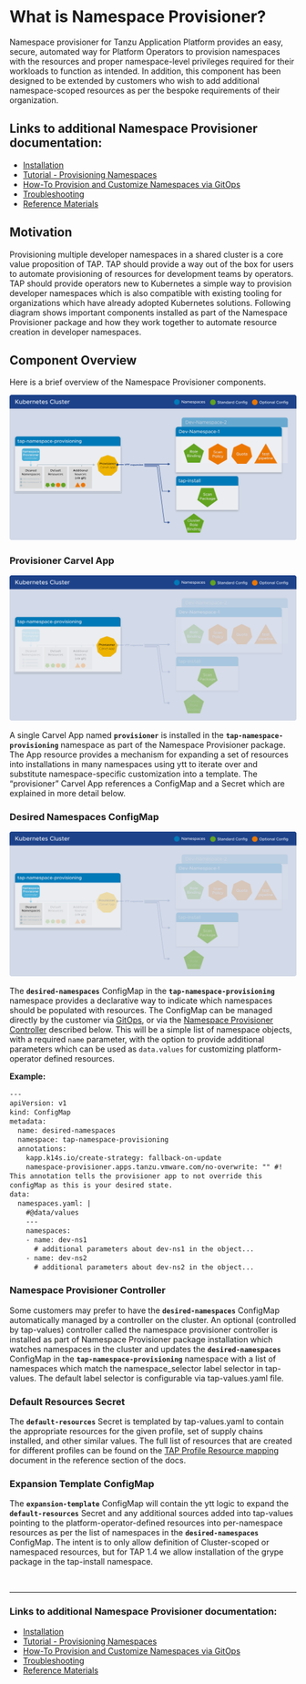 # <a id="nsp-what-is-it"></a>What is Namespace Provisioner?

Namespace provisioner for Tanzu Application Platform provides an easy, secure, automated way for Platform Operators to provision namespaces with the resources and proper namespace-level privileges required for their workloads to function as intended. In addition, this component has been designed to be extended by customers who wish to add additional namespace-scoped resources as per the bespoke requirements of their organization.

## Links to additional Namespace Provisioner documentation:
* [Installation](installation.hbs.md)
* [Tutorial - Provisioning Namespaces](tutorials.hbs.md) 
* [How-To Provision and Customize Namespaces via GitOps](how-tos.hbs.md)
* [Troubleshooting](troubleshooting.hbs.md)
* [Reference Materials](reference.hbs.md)

## <a id="nsp-motivation"></a>Motivation
Provisioning multiple developer namespaces in a shared cluster is a core value proposition of TAP. TAP should provide a way out of the box for users to automate provisioning of resources for development teams by operators. TAP should provide operators new to Kubernetes a simple way to provision developer namespaces which is also compatible with existing tooling for organizations which have already adopted Kubernetes solutions. Following diagram shows important components installed as part of the Namespace Provisioner package and how they work together to automate resource creation in developer namespaces.

## <a id="nsp-component-overview"></a>Component Overview 
Here is a brief overview of the Namespace Provisioner components.

![Namespace Provisioner Overview](../images/namespace-provisioner-overview-2.svg)

### <a id="nsp-component-carvel-app"></a>Provisioner Carvel App 

![Namespace Provisioner - Provisioner Carvel App](../images/namespace-provisioner-overview-2-c.svg)

A single Carvel App named **`provisioner`** is installed in the **`tap-namespace-provisioning`** namespace as part of the Namespace Provisioner package. The App resource provides a mechanism for expanding a set of resources into installations in many namespaces using ytt to iterate over and substitute namespace-specific customization into a template. The “provisioner” Carvel App references a ConfigMap and a Secret which are explained in more detail below.

### <a id="nsp-component-desired-namespaces-configmap"></a>Desired Namespaces ConfigMap

![Namespace Provisioner - Desired Namespaces ConfigMap](../images/namespace-provisioner-overview-2-a.svg)

The **`desired-namespaces`** ConfigMap in the **`tap-namespace-provisioning`** namespace provides a declarative way to indicate which namespaces should be populated with resources. The ConfigMap can be managed directly by the customer via [GitOps](#nsp-using-gitops), or via the [Namespace Provisioner Controller](#nsp-controller) described below. This will be a simple list of namespace objects, with a required `name` parameter, with the option to provide additional parameters which can be used as `data.values` for customizing platform-operator defined resources.

**Example:**
```
---
apiVersion: v1
kind: ConfigMap
metadata:
  name: desired-namespaces
  namespace: tap-namespace-provisioning
  annotations:
    kapp.k14s.io/create-strategy: fallback-on-update
    namespace-provisioner.apps.tanzu.vmware.com/no-overwrite: "" #! This annotation tells the provisioner app to not override this configMap as this is your desired state.
data:
  namespaces.yaml: |
    #@data/values
    ---
    namespaces:
    - name: dev-ns1
      # additional parameters about dev-ns1 in the object...
    - name: dev-ns2
      # additional parameters about dev-ns2 in the object...
```

### <a id="nsp-component-namespace-provisioner-controller"></a>Namespace Provisioner Controller
Some customers may prefer to have the **`desired-namespaces`** ConfigMap automatically managed by a controller on the cluster. An optional (controlled by tap-values) controller called the namespace provisioner controller is installed as part of Namespace Provisioner package installation which watches namespaces in the cluster and updates the **`desired-namespaces`** ConfigMap in the **`tap-namespace-provisioning`** namespace with a list of namespaces which match the namespace_selector label selector in tap-values. The default label selector is  configurable via tap-values.yaml file.

### <a id="nsp-component-default-resources"></a>Default Resources Secret
The **`default-resources`** Secret is templated by tap-values.yaml to contain the appropriate resources for the given profile, set of supply chains installed, and other similar values. The full list of resources that are created for different profiles can be found on the [TAP Profile Resource mapping](reference.hbs.md) document in the reference section of the docs.

### <a id="nsp-component-expansion-template"></a>Expansion Template ConfigMap
The **`expansion-template`** ConfigMap will contain the ytt logic to expand the **`default-resources`** Secret and any additional sources added into tap-values pointing to the platform-operator-defined resources into per-namespace resources as per the list of namespaces in the **`desired-namespaces`** ConfigMap. The intent is to only allow definition of Cluster-scoped or namespaced resources, but for TAP 1.4 we allow installation of the grype package in the tap-install namespace.

</br>

---

### Links to additional Namespace Provisioner documentation:
* [Installation](installation.hbs.md)
* [Tutorial - Provisioning Namespaces](tutorials.hbs.md) 
* [How-To Provision and Customize Namespaces via GitOps](how-tos.hbs.md)
* [Troubleshooting](troubleshooting.hbs.md)
* [Reference Materials](reference.hbs.md)